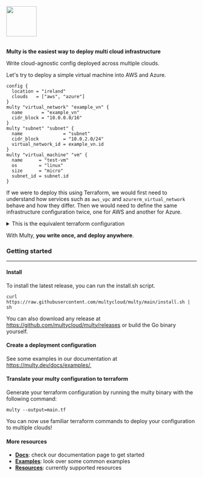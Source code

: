 <a href="https://s3.eu-west-1.amazonaws.com/www.multy.dev/logo2.pngutm_source=github.com">
    <img src="https://s3.eu-west-1.amazonaws.com/www.multy.dev/logo2.png" width="80">
</a>

<br/>
<br/>

**Multy is the easiest way to deploy multi cloud infrastructure**

Write cloud-agnostic config deployed across multiple clouds.

Let's try to deploy a simple virtual machine into AWS and Azure.

```hcl
config {
  location = "ireland"
  clouds   = ["aws", "azure"]
}
multy "virtual_network" "example_vn" {
  name       = "example_vn"
  cidr_block = "10.0.0.0/16"
}
multy "subnet" "subnet" {
  name               = "subnet"
  cidr_block         = "10.0.2.0/24"
  virtual_network_id = example_vn.id
}
multy "virtual_machine" "vm" {
  name      = "test-vm"
  os        = "linux"
  size      = "micro"
  subnet_id = subnet.id
}
```

If we were to deploy this using Terraform, we would first need to understand how services such as `aws_vpc`
and `azurerm_virtual_network` behave and how they differ. Then we would need to define the same infrastructure
configuration twice, one for AWS and another for Azure.


<details><summary>This is the equivalent terraform configuration</summary>
<p>

```hcl
// multy:     19 lines
// terraform: 132 lines
resource "aws_vpc" "example_vn_aws" {
  tags =  {
    Name = "example_vn"
  }

  cidr_block           = "10.0.0.0/16"
  enable_dns_hostnames = true
}
resource "aws_internet_gateway" "example_vn_aws" {
  tags =  {
    Name = "example_vn"
  }

  vpc_id = aws_vpc.example_vn_aws.id
}
resource "aws_default_security_group" "example_vn_aws" {
  tags =  {
    Name = "example_vn"
  }

  vpc_id = aws_vpc.example_vn_aws.id

  ingress {
    protocol    = "-1"
    from_port   = 0
    to_port     = 0
    cidr_blocks = ["0.0.0.0/0"]
    self        = true
  }

  egress {
    protocol    = "-1"
    from_port   = 0
    to_port     = 0
    cidr_blocks = ["0.0.0.0/0"]
    self        = true
  }
}
resource "aws_subnet" "subnet_aws" {
  tags =  {
    Name = "subnet"
  }

  cidr_block = "10.0.2.0/24"
  vpc_id     = aws_vpc.example_vn_aws.id
}
resource "aws_instance" "vm_aws" {
  tags =  {
    Name = "test-vm"
  }

  ami           = "ami-09d4a659cdd8677be"
  instance_type = "t2.nano"
  subnet_id     = aws_subnet.subnet_aws.id
}
resource "azurerm_virtual_network" "example_vn_azure" {
  resource_group_name = azurerm_resource_group.vn-rg.name
  name                = "example_vn"
  location            = "northeurope"
  address_space       = ["10.0.0.0/16"]
}
resource "azurerm_route_table" "example_vn_azure" {
  resource_group_name = azurerm_resource_group.vn-rg.name
  name                = "example_vn"
  location            = "northeurope"

  route {
    name           = "local"
    address_prefix = "0.0.0.0/0"
    next_hop_type  = "VnetLocal"
  }
}
resource "azurerm_subnet" "subnet_azure" {
  resource_group_name  = azurerm_resource_group.vn-rg.name
  name                 = "subnet"
  address_prefixes     = ["10.0.2.0/24"]
  virtual_network_name = azurerm_virtual_network.example_vn_azure.name
}
resource "azurerm_subnet_route_table_association" "subnet_azure" {
  subnet_id      = azurerm_subnet.subnet_azure.id
  route_table_id = azurerm_route_table.example_vn_azure.id
}
resource "azurerm_network_interface" "vm_azure" {
  resource_group_name = azurerm_resource_group.vm-rg.name
  name                = "test-vm"
  location            = "northeurope"

  ip_configuration {
    name                          = "internal"
    private_ip_address_allocation = "Dynamic"
    subnet_id                     = azurerm_subnet.subnet_azure.id
    primary                       = true
  }
}
resource "azurerm_linux_virtual_machine" "vm_azure" {
  resource_group_name   = azurerm_resource_group.vm-rg.name
  name                  = "test-vm"
  location              = "northeurope"
  size                  = "Standard_B1ls"
  network_interface_ids = [azurerm_network_interface.vm_azure.id]

  os_disk {
    caching              = "None"
    storage_account_type = "Standard_LRS"
  }

  admin_username = "multyadmin"
  admin_password = "Multyadmin090#"

  source_image_reference {
    publisher = "OpenLogic"
    offer     = "CentOS"
    sku       = "7_9-gen2"
    version   = "latest"
  }

  disable_password_authentication = false
}
resource "azurerm_resource_group" "vm-rg" {
  name     = "vm-rg"
  location = "northeurope"
}
resource "azurerm_resource_group" "vn-rg" {
  name     = "vn-rg"
  location = "northeurope"
}
provider "aws" {
  region = "eu-west-1"
}
provider "azurerm" {
  features {}
}
```

</p>
</details>

With Multy, **you write once, and deploy anywhere**.

### Getting started

---

#### Install
To install the latest release, you can run the install.sh script.
```shell
curl https://raw.githubusercontent.com/multycloud/multy/main/install.sh | sh
```

You can also download any release at https://github.com/multycloud/multy/releases or build the Go binary yourself.

#### Create a deployment configuration

See some examples in our documentation at https://multy.dev/docs/examples/,

#### Translate your multy configuration to terraform

Generate your terraform configuration by running the multy binary with the following command:

```shell
multy --output=main.tf
```

You can now use familiar terraform commands to deploy your configuration to multiple clouds!

#### More resources

* **[Docs](https://multy.dev/docs/intro/)**: check our documentation page to get started
* **[Examples](https://multy.dev/docs/examples/)**: look over some common examples
* **[Resources](https://multy.dev/docs/resources/virtual_network/)**: currently supported resources

